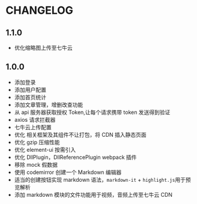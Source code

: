 # CHANGELOG

## 1.1.0

- 优化缩略图上传至七牛云

## 1.0.0

- 添加登录
- 添加用户配置
- 添加首页统计
- 添加文章管理，增删改查功能
- 从 api 服务器获取授权 Token,让每个请求携带 token 发送得到验证
- axios 请求拦截器
- 七牛云上传配置
- 优化 相关框架及其组件不让打包，将 CDN 插入静态页面
- 优化 gzip 压缩性能
- 优化 element-ui 按需引入
- 优化 DllPlugin，DllReferencePlugin webpack 插件
- 移除 mock 假数据
- 使用 codemirror 创建一个 Markdown 编辑器
- 适当的创建按钮实现 markdown 语法，`markdown-it` + `highlight.js`用于预览解析
- 添加 markdown 模块的文件功能用于视频，音频上传至七牛云 CDN
